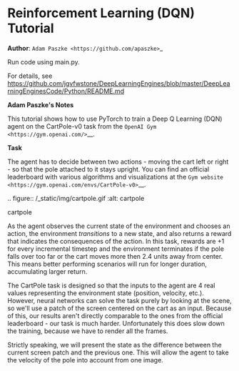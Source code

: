 
Reinforcement Learning (DQN) Tutorial
=====================================

**Author**: `Adam Paszke <https://github.com/apaszke>`_

Run code using main.py.

For details, see
https://github.com/jgvfwstone/DeepLearningEngines/blob/master/DeepLearningEnginesCode/Python/README.md

**Adam Paszke's Notes**

This tutorial shows how to use PyTorch to train a Deep Q Learning (DQN) agent
on the CartPole-v0 task from the `OpenAI Gym <https://gym.openai.com/>`__.

**Task**

The agent has to decide between two actions - moving the cart left or
right - so that the pole attached to it stays upright. You can find an
official leaderboard with various algorithms and visualizations at the
`Gym website <https://gym.openai.com/envs/CartPole-v0>`__.

.. figure:: /_static/img/cartpole.gif
   :alt: cartpole

   cartpole

As the agent observes the current state of the environment and chooses
an action, the environment *transitions* to a new state, and also
returns a reward that indicates the consequences of the action. In this
task, rewards are +1 for every incremental timestep and the environment
terminates if the pole falls over too far or the cart moves more then 2.4
units away from center. This means better performing scenarios will run
for longer duration, accumulating larger return.

The CartPole task is designed so that the inputs to the agent are 4 real
values representing the environment state (position, velocity, etc.).
However, neural networks can solve the task purely by looking at the
scene, so we'll use a patch of the screen centered on the cart as an
input. Because of this, our results aren't directly comparable to the
ones from the official leaderboard - our task is much harder.
Unfortunately this does slow down the training, because we have to
render all the frames.

Strictly speaking, we will present the state as the difference between
the current screen patch and the previous one. This will allow the agent
to take the velocity of the pole into account from one image.
